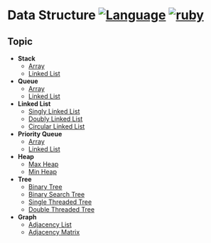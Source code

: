 # Data Structure [![Language](https://img.shields.io/badge/language-C%20%2F%20C%2B%2B-blue.svg)](#) [![ruby](https://img.shields.io/badge/Ruby-2.7.0-red)](#)

## Topic
- **Stack**
  + [Array](https://github.com/myoiwritescode/coding/tree/master/data_structure/cpp/stack/array)
  + [Linked List](https://github.com/myoiwritescode/coding/tree/master/data_structure/cpp/stack/linkedlist)
- **Queue**
  + [Array](https://github.com/myoiwritescode/coding/tree/master/data_structure/cpp/queue/array)
  + [Linked List](https://github.com/myoiwritescode/coding/tree/master/data_structure/cpp/queue/linkedlist)
- **Linked List**
  + [Singly Linked List](https://github.com/myoiwritescode/coding/tree/master/data_structure/cpp/linkedlist/singly)
  + [Doubly Linked List](https://github.com/myoiwritescode/coding/tree/master/data_structure/cpp/linkedlist/doubly)
  + [Circular Linked List](https://github.com/myoiwritescode/coding/tree/master/data_structure/cpp/linkedlist/circular)
- **Priority Queue**
  + [Array](https://github.com/myoiwritescode/coding/tree/master/data_structure/cpp/priority-queue/array)
  + [Linked List](https://github.com/myoiwritescode/coding/tree/master/data_structure/cpp/priority-queue/linkedlist)
- **Heap**
  + [Max Heap](https://github.com/myoiwritescode/coding/tree/master/data_structure/cpp/heap/max-heap)
  + [Min Heap](https://github.com/myoiwritescode/coding/tree/master/data_structure/cpp/heap/min-heap)
- **Tree**
  + [Binary Tree](https://github.com/myoiwritescode/coding/tree/master/data_structure/cpp/tree/binary-tree)
  + [Binary Search Tree](https://github.com/myoiwritescode/coding/tree/master/data_structure/cpp/tree/binary-search-tree)
  + [Single Threaded Tree](https://github.com/myoiwritescode/coding/tree/master/data_structure/cpp/tree/threaded-binary-tree/single-threaded)
  + [Double Threaded Tree](https://github.com/myoiwritescode/coding/tree/master/data_structure/cpp/tree/threaded-binary-tree/double-threaded)
- **Graph**
  + [Adjacency List](https://github.com/myoiwritescode/coding/tree/master/data_structure/cpp/graph/adj-list)
  + [Adjacency Matrix](https://github.com/myoiwritescode/coding/tree/master/data_structure/cpp/graph/adj-matrix/adjmatrix.c)
